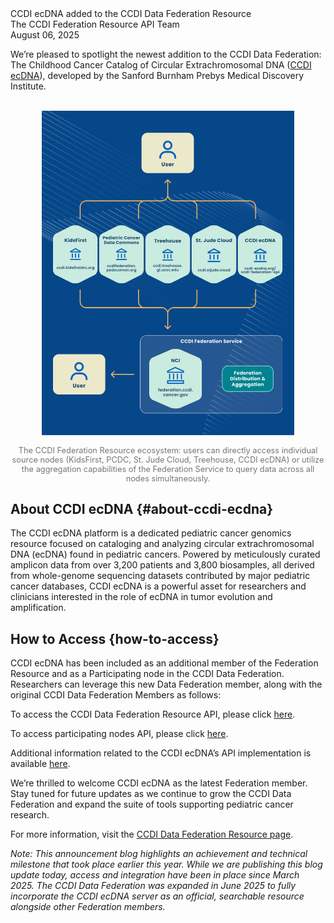 <script setup lang="ts">
import {onMounted, computed, defineAsyncComponent, Ref, ref, watch} from "vue"

</script>
<ClientOnly>
<div class="text-4xl font-extrabold">CCDI ecDNA added to the CCDI Data Federation Resource</div>
<div class="text-lg mt-1 dark:text-slate-300 text-slate-900">The CCDI Federation Resource API Team</div>
<div class="dark:text-slate-400 text-slate-800 italic">August 06, 2025</div>

We’re pleased to spotlight the newest addition to the CCDI Data Federation: The Childhood Cancer Catalog of Circular Extrachromosomal DNA ([CCDI ecDNA][Childhood Cancer Catalog of ecDNA CCDI API server]), developed by the Sanford Burnham Prebys Medical Discovery Institute.

<br/>
<div style="display: flex; justify-content: center;">
  <img src="./08-06-2025-the-federation-api-ecdna/Federation_CCDI_Data_Access.bf1845cb.png" alt="Diagram illustrating CCDI Data Federation users choosing to access individual source nodes such as KidsFirst, PCDC, St Jude Cloud, Treehouse, and CCDI ecDNA, or using the Federation Service to query data across all nodes at once. The diagram shows arrows connecting users to both individual nodes and the Federation Service, emphasizing flexible data access. The environment is clean and technical, with a collaborative and innovative tone. Text in the image: KidsFirst, PCDC, St Jude Cloud, Treehouse, CCDI ecDNA, Federation Service." style="width: 80%; display: block; margin: 0 auto;" />
</div>
<br/>
<div style="text-align: center; font-size: .8rem; color: #767676;">
The CCDI Federation Resource ecosystem: users can directly access individual source nodes (KidsFirst, PCDC, St. Jude Cloud, Treehouse, CCDI ecDNA) or utilize the aggregation capabilities of the Federation Service to query data across all nodes simultaneously.
</div>

## About CCDI ecDNA {#about-ccdi-ecdna}

The CCDI ecDNA platform is a dedicated pediatric cancer genomics resource focused on cataloging and analyzing circular extrachromosomal DNA (ecDNA) found in pediatric cancers. Powered by meticulously curated amplicon data from over 3,200 patients and 3,800 biosamples, all derived from whole-genome sequencing datasets contributed by major pediatric cancer databases, CCDI ecDNA is a powerful asset for researchers and clinicians interested in the role of ecDNA in tumor evolution and amplification.

## How to Access {how-to-access}

CCDI ecDNA has been included as an additional member of the Federation Resource and as a Participating node in the CCDI Data Federation. Researchers can leverage this new Data Federation member, along with the original CCDI Data Federation Members as follows:

To access the CCDI Data Federation Resource API, please click [here][spec-aggr].

To access participating nodes API, please click [here][spec-nodes].

Additional information related to the CCDI ecDNA’s API implementation is available [here][ecdna-api].

We’re thrilled to welcome CCDI ecDNA as the latest Federation member. Stay tuned for future updates as we continue to grow the CCDI Data Federation and expand the suite of tools supporting pediatric cancer research.

For more information, visit the [CCDI Data Federation Resource page][ResourceAPI-main].

_Note: This announcement blog highlights an achievement and technical milestone that took place earlier this year. While we are publishing this blog update today, access and integration have been in place since March 2025. The CCDI Data Federation was expanded in June 2025 to fully incorporate the CCDI ecDNA server as an official, searchable resource alongside other Federation members._


[onGitHub]: https://github.com/cbiit/ccdi-federation-api
[ccdi-main]: https://www.cancer.gov/research/areas/childhood/childhood-cancer-data-initiative
[spec]: https://cbiit.github.io/ccdi-federation-api/specification.html
[spec-aggr]: https://cbiit.github.io/ccdi-federation-api-aggregation
[spec-nodes]: https://cbiit.github.io/ccdi-federation-api-spec
[Childhood Cancer Catalog of ecDNA CCDI API server]: https://ccdi-ecdna.org/
[ecdna-api]: https://ccdi-ecdna.org/ccdi-federation-api-documentation
[ResourceAPI-main]: https://ccdi.cancer.gov/data-federation-resource
</ClientOnly>
